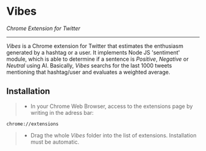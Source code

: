 # Vibes
_Chrome Extension for Twitter_

---------------

_Vibes_ is a Chrome extension for Twitter that estimates the enthusiasm generated by a hashtag or a user. It implements Node JS 'sentiment' module, which is able to determine if a sentence is _Positive_, _Negative_ or _Neutral_ using AI. Basically, _Vibes_ searchs for the last 1000 tweets mentioning that hashtag/user and evaluates a weighted average.

## Installation

>  - In your Chrome Web Browser, access to the extensions page by writing in the adress bar:
```
chrome://extensions
```
>  - Drag the whole _Vibes_ folder into the list of extensions. Installation must be automatic.
